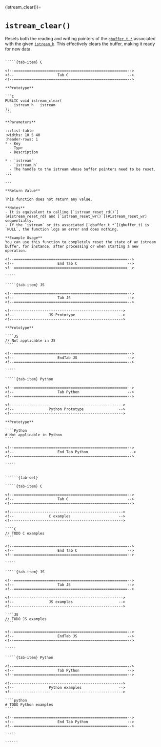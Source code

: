<!-- ============================================================== -->
(istream_clear())=
# `istream_clear()`
<!-- ============================================================== -->

Resets both the reading and writing pointers of the [`gbuffer_t *`](gbuffer_t) associated with the given [`istream_h`](istream_h). This effectively clears the buffer, making it ready for new data.

<!------------------------------------------------------------>
<!--                    Prototypes                          -->
<!------------------------------------------------------------>

``````{tab-set}

`````{tab-item} C

<!--====================================================-->
<!--                    Tab C                           -->
<!--====================================================-->

**Prototype**

```C
PUBLIC void istream_clear(
    istream_h   istream
);
```

**Parameters**

:::list-table
:widths: 10 5 40
:header-rows: 1
* - Key
  - Type
  - Description

* - `istream`
  - `istream_h`
  - The handle to the istream whose buffer pointers need to be reset.
:::

---

**Return Value**

This function does not return any value.

**Notes**
- It is equivalent to calling [`istream_reset_rd()`](#istream_reset_rd) and [`istream_reset_wr()`](#istream_reset_wr) sequentially.
- If the `istream` or its associated [`gbuffer_t *`](gbuffer_t) is `NULL`, the function logs an error and does nothing.

**Example Usage**
You can use this function to completely reset the state of an istream buffer, for instance, after processing or when starting a new operation.

<!--====================================================-->
<!--                    End Tab C                       -->
<!--====================================================-->

`````

`````{tab-item} JS

<!--====================================================-->
<!--                    Tab JS                          -->
<!--====================================================-->

<!---------------------------------------------------->
<!--                JS Prototype                    -->
<!---------------------------------------------------->

**Prototype**

````JS
// Not applicable in JS
````

<!--====================================================-->
<!--                    EndTab JS                       -->
<!--====================================================-->

`````

`````{tab-item} Python

<!--====================================================-->
<!--                    Tab Python                      -->
<!--====================================================-->

<!---------------------------------------------------->
<!--                Python Prototype                -->
<!---------------------------------------------------->

**Prototype**

````Python
# Not applicable in Python
````

<!--====================================================-->
<!--                    End Tab Python                   -->
<!--====================================================-->

`````

``````

<!------------------------------------------------------------>
<!--                    Examples                            -->
<!------------------------------------------------------------>

```````{dropdown} Examples

``````{tab-set}

`````{tab-item} C

<!--====================================================-->
<!--                    Tab C                           -->
<!--====================================================-->

<!---------------------------------------------------->
<!--                C examples                      -->
<!---------------------------------------------------->

````C
// TODO C examples
````

<!--====================================================-->
<!--                    End Tab C                       -->
<!--====================================================-->

`````

`````{tab-item} JS

<!--====================================================-->
<!--                    Tab JS                          -->
<!--====================================================-->

<!---------------------------------------------------->
<!--                JS examples                     -->
<!---------------------------------------------------->

````JS
// TODO JS examples
````

<!--====================================================-->
<!--                    EndTab JS                       -->
<!--====================================================-->

`````

`````{tab-item} Python

<!--====================================================-->
<!--                    Tab Python                      -->
<!--====================================================-->

<!---------------------------------------------------->
<!--                Python examples                 -->
<!---------------------------------------------------->

````python
# TODO Python examples
````

<!--====================================================-->
<!--                    End Tab Python                  -->
<!--====================================================-->

`````

``````

```````
